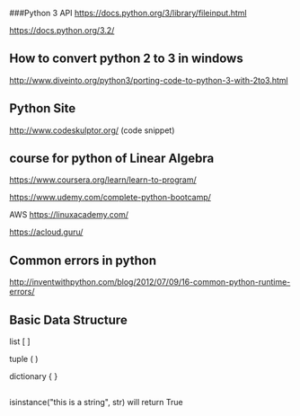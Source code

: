 ###Python 3 API
https://docs.python.org/3/library/fileinput.html

https://docs.python.org/3.2/


## How to convert python 2 to 3 in windows
http://www.diveinto.org/python3/porting-code-to-python-3-with-2to3.html



## Python Site 
http://www.codeskulptor.org/ (code snippet)

## course for python of Linear Algebra
https://www.coursera.org/learn/learn-to-program/

https://www.udemy.com/complete-python-bootcamp/

AWS
https://linuxacademy.com/

https://acloud.guru/


## Common errors in python
http://inventwithpython.com/blog/2012/07/09/16-common-python-runtime-errors/



## Basic Data Structure
list     [  ]

tuple  ( )

dictionary { } 

##
isinstance("this is a string", str) will return True
